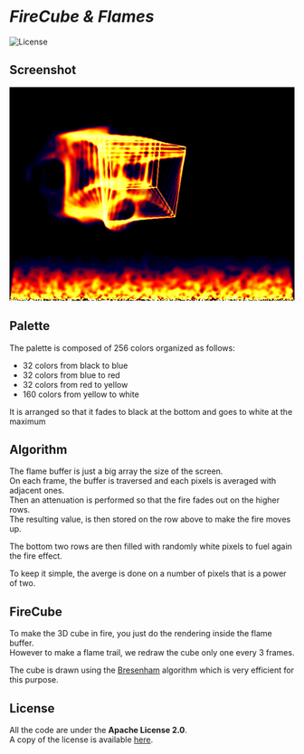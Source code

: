 # *FireCube & Flames*

![License](https://img.shields.io/badge/license-Apache--2.0-blue.svg?style=flat-square)

## **Screenshot**

![screenshot](screenshot.png)

## **Palette**

The palette is composed of 256 colors organized as follows:
- 32 colors from black to blue
- 32 colors from blue to red
- 32 colors from red to yellow
- 160 colors from yellow to white

It is arranged so that it fades to black at the bottom and goes to white at the maximum

## **Algorithm**

The flame buffer is just a big array the size of the screen.  
On each frame, the buffer is traversed and each pixels is averaged with adjacent ones.  
Then an attenuation is performed so that the fire fades out on the higher rows.  
The resulting value, is then stored on the row above to make the fire moves up.

The bottom two rows are then filled with randomly white pixels to fuel again the fire effect.

To keep it simple, the averge is done on a number of pixels that is a power of two.

## **FireCube**

To make the 3D cube in fire, you just do the rendering inside the flame buffer.  
However to make a flame trail, we redraw the cube only one every 3 frames.  

The cube is drawn using the [Bresenham](https://en.wikipedia.org/wiki/Bresenham%27s_line_algorithm) 
algorithm which is very efficient for this purpose.


## **License**

All the code are under the **Apache License 2.0**.  
A copy of the license is available [here](https://choosealicense.com/licenses/apache-2.0/).